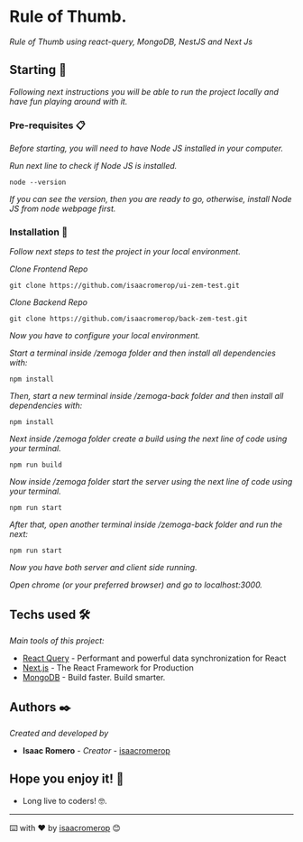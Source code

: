 # Rule of Thumb.

_Rule of Thumb using react-query, MongoDB, NestJS and Next Js_

## Starting 🚀

_Following next instructions you will be able to run the project locally and have fun playing around with it._

### Pre-requisites 📋

_Before starting, you will need to have Node JS installed in your computer._

_Run next line to check if Node JS is installed._

```
node --version
```

_If you can see the version, then you are ready to go, otherwise, install Node JS from node webpage first._

### Installation 🔧

_Follow next steps to test the project in your local environment._

_Clone Frontend Repo_

```
git clone https://github.com/isaacromerop/ui-zem-test.git
```

_Clone Backend Repo_

```
git clone https://github.com/isaacromerop/back-zem-test.git
```

_Now you have to configure your local environment._

_Start a terminal inside /zemoga folder and then install all dependencies with:_

```
npm install
```

_Then, start a new terminal inside /zemoga-back folder and then install all dependencies with:_

```
npm install
```

_Next inside /zemoga folder create a build using the next line of code using your terminal._

```
npm run build
```

_Now inside /zemoga folder start the server using the next line of code using your terminal._

```
npm run start
```

_After that, open another terminal inside /zemoga-back folder and run the next:_

```
npm run start
```

_Now you have both server and client side running._

_Open chrome (or your preferred browser) and go to localhost:3000._

## Techs used 🛠️

_Main tools of this project:_

- [React Query](https://react-query.tanstack.com/) - Performant and powerful data synchronization for React
- [Next.js](https://nextjs.org/) - The React Framework for Production
- [MongoDB](https://www.mysql.com/) - Build faster. Build smarter.​​

## Authors ✒️

_Created and developed by_

- **Isaac Romero** - _Creator_ - [isaacromerop](https://github.com/isaacromerop)

## Hope you enjoy it! 🎁

- Long live to coders! 🤓.

---

⌨️ with ❤️ by [isaacromerop](https://github.com/isaacromerop) 😊
